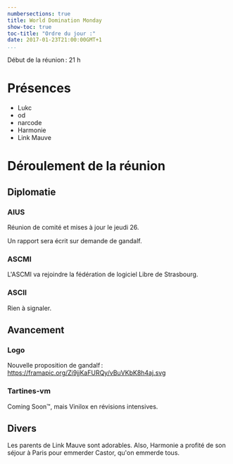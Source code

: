 ```yaml
---
numbersections: true
title: World Domination Monday
show-toc: true
toc-title: "Ordre du jour :"
date: 2017-01-23T21:00:00GMT+1
...
```


Début de la réunion : 21 h

# Présences

  - Lukc
  - od
  - narcode
  - Harmonie
  - Link Mauve

# Déroulement de la réunion

## Diplomatie

### AIUS

Réunion de comité et mises à jour le jeudi 26.

Un rapport sera écrit sur demande de gandalf.

### ASCMI

L'ASCMI va rejoindre la fédération de logiciel Libre de Strasbourg.

### ASCII

Rien à signaler.

## Avancement

### Logo

Nouvelle proposition de gandalf : https://framapic.org/Zi9jjKaFURQy/vBuVKbK8h4aj.svg

### Tartines-vm

Coming Soon™, mais Vinilox en révisions intensives.

## Divers

Les parents de Link Mauve sont adorables.
Also, Harmonie a profité de son séjour à Paris pour emmerder Castor, qu'on emmerde tous.

